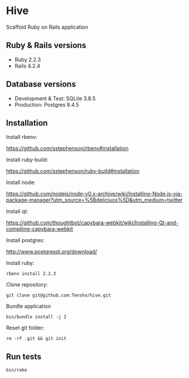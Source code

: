 # Hive
Scaffold Ruby on Rails application

## Ruby & Rails versions

* Ruby 2.2.3
* Rails 4.2.4

## Database versions

* Development & Test: SQLite 3.8.5
* Production: Postgres 9.4.5

## Installation

Install rbenv:

https://github.com/sstephenson/rbenv#installation

Install ruby-build:

https://github.com/sstephenson/ruby-build#installation

Install node:

https://github.com/nodejs/node-v0.x-archive/wiki/Installing-Node.js-via-package-manager?utm_source=%5Bdeliciuos%5D&utm_medium=twitter

Install qt:

https://github.com/thoughtbot/capybara-webkit/wiki/Installing-Qt-and-compiling-capybara-webkit

Install postgres:

http://www.postgresql.org/download/

Install ruby:

```
rbenv install 2.2.3
```

Clone repository:

```
git clone git@github.com:Tensho/hive.git
```

Bundle application

```
bin/bundle install -j 2
```

Reset git folder:

```
rm -rf .git && git init
```

## Run tests

```
bin/rake
```
